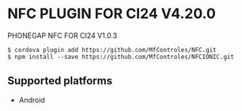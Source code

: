 # NFC PLUGIN FOR CI24 V4.20.0
PHONEGAP NFC FOR CI24 V1.0.3

```
$ cordova plugin add https://github.com/MfControles/NFC.git
$ npm install --save https://github.com/MfControles/NFCIONIC.git
```

## Supported platforms
- Android



